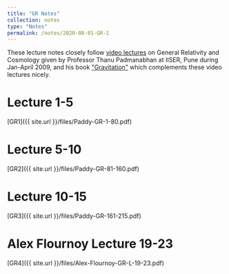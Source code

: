 ```yaml
---
title: "GR Notes"
collection: notes
type: "Notes"
permalink: /notes/2020-08-01-GR-1
---
```



These lecture notes closely follow [video lectures](https://youtube.com/playlist?list=PLfrsXbPUIUSB6xoXyIvVEHYiG-hVmJhHf) on General Relativity and Cosmology given by Professor Thanu Padmanabhan at IISER, Pune during Jan-April 2009, and his book ["Gravitation"](https://www.cambridge.org/core/books/gravitation/AE442EE4214091F5DB46499ECAD69E32) which complements these video lectures nicely. 

Lecture 1-5
======
[GR1]({{ site.url }}/files/Paddy-GR-1-80.pdf)


Lecture 5-10
======
[GR2]({{ site.url }}/files/Paddy-GR-81-160.pdf)


Lecture 10-15
======
[GR3]({{ site.url }}/files/Paddy-GR-161-215.pdf)


Alex Flournoy Lecture 19-23
======
[GR4]({{ site.url }}/files/Alex-Flournoy-GR-L-19-23.pdf)






